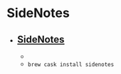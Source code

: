 # SideNotes
- [SideNotes](https://www.apptorium.com/sidenotes)
  - 
  - 
  - `brew cask install sidenotes`
